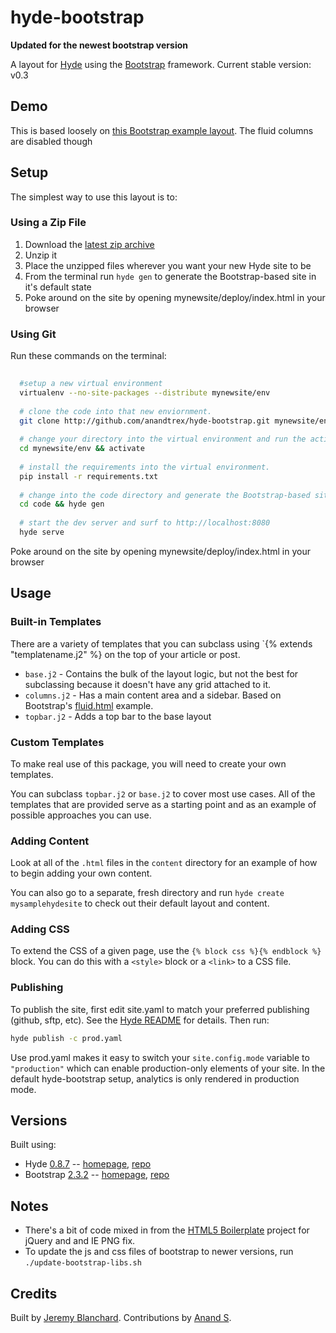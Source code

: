 # hyde-bootstrap

**Updated for the newest bootstrap version**

A layout for [Hyde][hyde] using the [Bootstrap][bootstrap] framework.
Current stable version: v0.3

## Demo
This is based loosely on [this Bootstrap example layout][bootstrap_template]. The fluid columns are
disabled though


## Setup
The simplest way to use this layout is to:

### Using a Zip File
  1. Download the [latest zip archive](https://github.com/anandtrex/hyde-bootstrap/zipball/master)
  2. Unzip it
  3. Place the unzipped files wherever you want your new Hyde site to be
  4. From the terminal run `hyde gen` to generate the Bootstrap-based site in it's default state
  5. Poke around on the site by opening mynewsite/deploy/index.html in your browser
 
### Using Git

Run these commands on the terminal: 

```bash
  
  #setup a new virtual environment
  virtualenv --no-site-packages --distribute mynewsite/env
  
  # clone the code into that new enviornment.
  git clone http://github.com/anandtrex/hyde-bootstrap.git mynewsite/env/code
  
  # change your directory into the virtual environment and run the activate command.
  cd mynewsite/env && activate
  
  # install the requirements into the virtual environment.
  pip install -r requirements.txt
  
  # change into the code directory and generate the Bootstrap-based site in it's default state
  cd code && hyde gen
  
  # start the dev server and surf to http://localhost:8080
  hyde serve
```
Poke around on the site by opening mynewsite/deploy/index.html in your browser


## Usage
### Built-in Templates

There are a variety of templates that you can subclass using `{% extends "templatename.j2" %} on the top of your article
or post.

  * `base.j2` - Contains the bulk of the layout logic, but not the best for subclassing because it doesn't have any grid attached to it.
  * `columns.j2` - Has a main content area and a sidebar. Based on Bootstrap's [fluid.html][bootstrap_template] example.
  * `topbar.j2` - Adds a top bar to the base layout

### Custom Templates
To make real use of this package, you will need to create your own templates.

You can subclass `topbar.j2` or `base.j2` to cover most use cases. All of the templates that are provided serve as a
starting point and as an example of possible approaches you can use.

### Adding Content
Look at all of the `.html` files in the `content` directory for an example of how to begin adding your own content.

You can also go to a separate, fresh directory and run `hyde create mysamplehydesite` to check out their default layout
and content.

### Adding CSS
To extend the CSS of a given page, use the `{% block css %}{% endblock %}` block. You can do this with a `<style>` block
or a `<link>` to a CSS file.

### Publishing
To publish the site, first edit site.yaml to match your preferred publishing (github, sftp, etc). See the
[Hyde README](https://github.com/hyde/hyde/blob/master/README.rst) for details. Then run:

```bash
hyde publish -c prod.yaml
```

Use prod.yaml makes it easy to switch your `site.config.mode` variable to `"production"` which can enable production-only
elements of your site. In the default hyde-bootstrap setup, analytics is only rendered in production mode.

## Versions
Built using:

  * Hyde [0.8.7](http://github.com/hyde/hyde/tree/696adac061ff040d5c5be1c629c94975c146f32a) -- [homepage][hyde], [repo](http://github.com/hyde/hyde)
  * Bootstrap [2.3.2](http://github.com/twitter/bootstrap/tree/d9b502dfb876c40b0735008bac18049c7ee7b6d2) -- [homepage][bootstrap], [repo](http://github.com/twitter/bootstrap/)


## Notes
* There's a bit of code mixed in from the [HTML5 Boilerplate](http://html5boilerplate.com/) project for jQuery and and IE PNG fix.
* To update the js and css files of bootstrap to newer versions, run `./update-bootstrap-libs.sh`


## Credits
Built by [Jeremy Blanchard](http://blanchardjeremy.com).
Contributions by [Anand S](https://github.com/anandtrex).

[hyde]: http://hyde.github.com/
[bootstrap]: http://twitter.github.com/bootstrap/
[bootstrap_template]: http://twitter.github.io/bootstrap/examples/fluid.html
